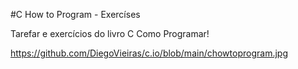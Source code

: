 #C How to Program - Exercíses

Tarefar e exercícios do livro C Como Programar!


https://github.com/DiegoVieiras/c.io/blob/main/chowtoprogram.jpg



